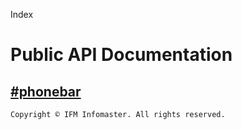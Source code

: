 Index

Public API Documentation
========================

## [#phonebar](hash/phonebar/1.0/docs/index.md) ##

``` Copyright © IFM Infomaster. All rights reserved. ```
